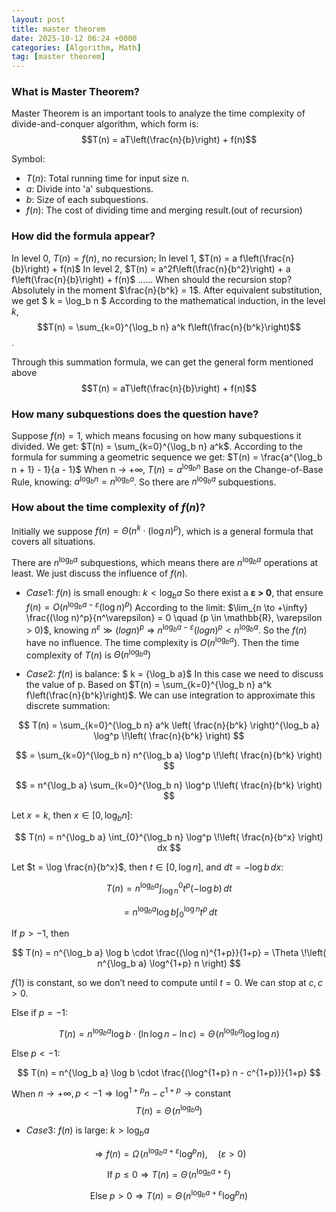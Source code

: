 ```yaml
---
layout: post
title: master theorem
date: 2025-10-12 06:24 +0000
categories: [Algorithm, Math]
tag: [master theorem]
---
```

### **What is Master Theorem?**

Master Theorem is an important tools to analyze the time complexity of divide-and-conquer algorithm, which form is: $$T(n) = aT\left(\frac{n}{b}\right) + f(n)$$

Symbol:

- $T(n)$: Total running time for input size n.
- $a$: Divide into 'a' subquestions.
- $b$: Size of each subquestions.
- $f(n)$: The cost of dividing time and merging result.(out of recursion)

### **How did the formula appear?**

In level 0, $T(n) = f(n)$, no recursion;
In level 1, $T(n) = a f\left(\frac{n}{b}\right) + f(n)$
In level 2, $T(n) = a^2f\left(\frac{n}{b^2}\right) + a f\left(\frac{n}{b}\right) + f(n)$
......
When should the recursion stop? Absolutely in the moment $\frac{n}{b^k} = 1$. After equivalent substitution, we get $ k = \log_b n $
According to the mathematical induction, in the level *k*,
$$T(n) = \sum_{k=0}^{\log_b n} a^k f\left(\frac{n}{b^k}\right)$$.

Through this summation formula, we can get the general form mentioned above $$T(n) = aT\left(\frac{n}{b}\right) + f(n)$$

### **How many subquestions does the question have?**

Suppose $f(n) = 1$, which means focusing on how many subquestions it divided. We get: $T(n) = \sum_{k=0}^{\log_b n} a^k$. According to the formula for summing a geometric sequence we get: $T(n) = \frac{a^{\log_b n + 1} - 1}{a - 1}$
When n -> +∞, $T(n) = {a^{\log_b n}}$
Base on the Change-of-Base Rule, knowing: ${a^{\log_b n}} = {n^{\log_b a}}$.
So there are ${n^{\log_b a}}$ subquestions.

### **How about the time complexity of $f(n)$?**

Initially we suppose $f(n) = \Theta\left(n^k \cdot (\log n)^p\right)$, which is a general formula that covers all situations.

There are ${n^{\log_b a}}$ subquestions, which means there are  ${n^{\log_b a}}$ operations at least. We just discuss the influence of $f(n)$.

- $Case 1:$
$f(n)$ is small enough: $k<{\log_b a}$
So there exist a **ε > 0**, that ensure $f(n) = O(n^{\log_b a - ε}{(\log n)}^p)$
According to the limit: $\lim_{n \to +\infty} \frac{(\log n)^p}{n^\varepsilon} = 0 \quad (p \in \mathbb{R}, \varepsilon > 0)$, knowing $n^ε ≫ (logn)^p$ => $n^{\log_b a - ε}{(logn)^p} < n^{\log_b a}$.
So the $f(n)$ have no influence. The time complexity is $O(n^{\log_b a})$. Then the time complexity of $T(n)$ is $Θ(n^{\log_b a})$

- $Case 2:$
$f(n)$ is balance: $ k = {\log_b a}$
In this case we need to discuss the value of p.
Based on $T(n) = \sum_{k=0}^{\log_b n} a^k f\left(\frac{n}{b^k}\right)$.
We can use integration to approximate this discrete summation:

$$
T(n) = \sum_{k=0}^{\log_b n} a^k \left( \frac{n}{b^k} \right)^{\log_b a} \log^p \!\left( \frac{n}{b^k} \right)
$$

$$
= \sum_{k=0}^{\log_b n} n^{\log_b a} \log^p \!\left( \frac{n}{b^k} \right)
$$

$$
= n^{\log_b a} \sum_{k=0}^{\log_b n} \log^p \!\left( \frac{n}{b^k} \right)
$$

Let $x = k$, then $x \in [0, \log_b n]$:

$$
T(n) = n^{\log_b a} \int_{0}^{\log_b n} \log^p \!\left( \frac{n}{b^x} \right) dx
$$

Let $t = \log \frac{n}{b^x}$, then $t \in [0, \log n]$, and $dt = -\log b \, dx$:

$$
T(n) = n^{\log_b a} \int_{\log n}^{0} t^p (-\log b)\, dt
$$

$$
= n^{\log_b a} \log b \int_{0}^{\log n} t^p \, dt
$$

If $p > -1$, then

$$
T(n) = n^{\log_b a} \log b \cdot \frac{(\log n)^{1+p}}{1+p}
= \Theta \!\left( n^{\log_b a} \log^{1+p} n \right)
$$

$f(1)$ is constant, so we don’t need to compute until $t = 0$.
We can stop at $c, c > 0$.

Else if $p = -1$:

$$
T(n) = n^{\log_b a} \log b \cdot (\ln \log n - \ln c)
= \Theta \!\left( n^{\log_b a} \log \log n \right)
$$

Else $p < -1$:

$$
T(n) = n^{\log_b a} \log b \cdot \frac{(\log^{1+p} n - c^{1+p})}{1+p}
$$

When $n \to +\infty,\, p < -1 \Rightarrow \log^{1+p} n - c^{1+p} \to \text{constant}$
$$
T(n) = \Theta \!\left( n^{\log_b a} \right)
$$

- $Case 3:$
$f(n)$ is large: $k > \log_b a$

$$
\Rightarrow f(n) = \Omega \!\left( n^{\log_b a + \varepsilon} \log^p n \right), \quad (\varepsilon > 0)
$$

$$
\text{If } p \le 0 \Rightarrow T(n) = \Theta \!\left( n^{\log_b a + \varepsilon} \right)
$$

$$
\text{Else } p > 0 \Rightarrow T(n) = \Theta \!\left( n^{\log_b a + \varepsilon} \log^p n \right)
$$
